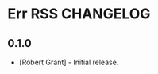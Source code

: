 Err RSS CHANGELOG
=====================

0.1.0
---------------------

* [Robert Grant] - Initial release.
